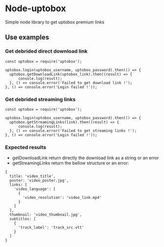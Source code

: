 # Node-uptobox
Simple node library to get uptobox premium links

## Use examples
### Get debrided direct download link
```
const uptobox = require('uptobox');

uptobox.login(uptobox_username, uptobox_password).then(() => {
  uptobox.getDownloadLink(uptobox_link).then((result) => {
      console.log(result);
  }, () => console.error('Failed to get download link !');
}, () => console.error('Login failed !'));
```

### Get debrided streaming links
```
const uptobox = require('uptobox');

uptobox.login(uptobox_username, uptobox_password).then(() => {
  uptobox.getStreamingLinks(link).then((result) => {
      console.log(result);
  }, () => console.error('Failed to get streaming links !');
}, () => console.error('Login failed !'));
```

### Expected results
- getDownloadLink return directly the download link as a string or an error
- getStreamingLinks return the bellow structure or an error:
```
{
  title: 'video_title',
  poster: 'video_poster.jpg',
  links: [ 
    'video_language': [
      {
        'video_resolution': 'video_link.mp4'
      }
    ]
  ],
  thumbnail: 'video_thumbnail.jpg',
  subtitles: [
    {
      'track_label': 'track_src.vtt'
    }
  ]
}
```

